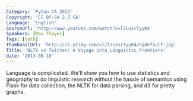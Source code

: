 ```yaml
---
Category: 'PyCon CA 2013'
Copyright: 'CC BY-SA 2.5 CA'
Language: 'English'
SourceUrl: 'http://www.youtube.com/watch?v=l7LosrTyyR4'
Speakers: [Max Thayer]
Tags: [talk]
ThumbnailUrl: 'http://i1.ytimg.com/vi/l7LosrTyyR4/hqdefault.jpg'
Title: 'NLTK vs Twitter: A Voyage into Linguistic Frontiers'
date: '2013-08-10'
---
```

Language is complicated. We'll show you how to use statistics and geography to do linguistic research without the hassle of semantics using Flask for data collection, the NLTK for data parsing, and d3 for pretty graphs.
